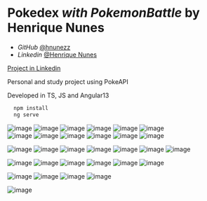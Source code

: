 # Pokedex *with PokemonBattle* by Henrique Nunes

- *GitHub* [@hnunezz](https://www.github.com/hnunezz)
- *Linkedin* [@Henrique Nunes](https://www.linkedin.com/in/henrique-nunes-de-almeida-ba897a1aa/)


[Project in Linkedin](https://www.linkedin.com/posts/henriquenunes27_frontend-activity-6889289513592483840-Zbd1?utm_source=linkedin_share&utm_medium=member_desktop_web)

Personal and study project using PokeAPI

Developed in TS, JS and Angular13




```bash
  npm install 
  ng serve
```
    
![image](https://github.com/user-attachments/assets/58614279-e8c0-4155-9e25-c94dcc405742)
![image](https://github.com/user-attachments/assets/d9325a76-5cb1-4057-bb68-1cb2e2a8423f) 
![image](https://github.com/user-attachments/assets/1b81163e-a80d-4f45-8e1d-2fca30bb1925) 
![image](https://github.com/user-attachments/assets/0f398b0b-c34d-41a6-9d18-a2a4efe811e3) 
![image](https://github.com/user-attachments/assets/58583fca-f2b3-4c31-8bd7-12433f867732) 
![image](https://github.com/user-attachments/assets/33b61470-42d0-4706-b75a-c9fc21ee1d8c)         
![image](https://github.com/user-attachments/assets/f4c5d13d-4cee-417b-bdb9-6c4d70b9d41f)
![image](https://github.com/user-attachments/assets/38918dac-69f9-4da5-8f66-1af3000671a5)
![image](https://github.com/user-attachments/assets/99b71c8a-d5a2-4267-86e2-c67a8622e913)
![image](https://github.com/user-attachments/assets/1f5cbbfd-19fc-43ed-a7c8-5d1ffdad966a)
          ![image](https://github.com/user-attachments/assets/dc0c4923-e7da-4c09-8a21-a14b7e2a638e)
          ![image](https://github.com/user-attachments/assets/ad508223-5cfd-49b1-8b75-b365d95679c5)


![image](https://github.com/user-attachments/assets/f5fb7ce1-4bdc-4768-8daa-8ba4c4b7884d)
![image](https://github.com/user-attachments/assets/747595f2-eb99-4c04-88ee-3eaf0e5a10f1)
![image](https://github.com/user-attachments/assets/3a90c575-d4cc-45cf-a0b0-c5b50c280344)
![image](https://github.com/user-attachments/assets/f57c1aa0-028d-41c0-bb54-e94dfe1f149f)
![image](https://github.com/user-attachments/assets/eda9edcc-1ed2-4d68-9d80-eeca4caabc2f)
![image](https://github.com/user-attachments/assets/8a94e8f6-5122-4a02-83a5-dcf8d98e5467)
![image](https://github.com/user-attachments/assets/e0827c4f-54a4-486d-bf0f-f205f1dd07ea)


![image](https://github.com/user-attachments/assets/0884729f-a7ac-48b9-8278-3fa673698112)
![image](https://github.com/user-attachments/assets/a88d5f7c-50e3-4362-a275-286e1126a7cc)
![image](https://github.com/user-attachments/assets/89895be3-8d30-4940-aa3c-558d1d769638)
![image](https://github.com/user-attachments/assets/68d04fb3-1614-43e2-867e-2e64498ded50)
![image](https://github.com/user-attachments/assets/17d5143e-bf49-4be6-92d2-bb52957c94db)
![image](https://github.com/user-attachments/assets/5c96f9f7-b87f-4b73-839c-26ce436ccf94)



![image](https://github.com/user-attachments/assets/d9aff663-7be3-49ec-86b9-8a60b550fc77)
![image](https://github.com/user-attachments/assets/d2329d0d-f03e-4039-8c2f-ae9e1d4ac8f1)
![image](https://github.com/user-attachments/assets/a7d3747c-c62d-4a0a-9dfe-67c527c81386)
![image](https://github.com/user-attachments/assets/65d9992b-cfce-42dc-b2a6-bd96e40b8b52)

![image](https://github.com/user-attachments/assets/1f851dd6-28d0-440e-9351-21fd8e4df2e2)

